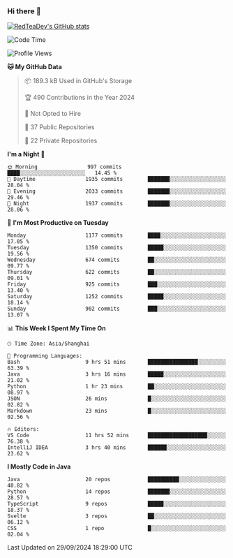 ### Hi there 👋

<!--
**RedTeaDev/RedTeaDev** is a ✨ _special_ ✨ repository because its `README.md` (this file) appears on your GitHub profile.

Here are some ideas to get you started:

- 🔭 I’m currently working on ...
- 🌱 I’m currently learning ...
- 👯 I’m looking to collaborate on ...
- 🤔 I’m looking for help with ...
- 💬 Ask me about ...
- 📫 How to reach me: ...
- 😄 Pronouns: ...
- ⚡ Fun fact: ...
-->

<!--
[![wakatime](https://wakatime.com/badge/user/6b101ed0-04c0-4490-9283-eb61f2efff96.svg)](https://wakatime.com/@6b101ed0-04c0-4490-9283-eb61f2efff96)
!-->

[![RedTeaDev's GitHub stats](https://github-readme-stats.vercel.app/api?username=RedTeaDev\&include_all_commits=true)](https://github.com/anuraghazra/github-readme-stats)
<!--
[![willianrod's wakatime stats](https://github-readme-stats.vercel.app/api/wakatime?username=RedTeaDev)](https://github.com/anuraghazra/github-readme-stats)
!-->
<!--START_SECTION:waka-->
![Code Time](http://img.shields.io/badge/Code%20Time-2%2C581%20hrs%2029%20mins-blue)

![Profile Views](http://img.shields.io/badge/Profile%20Views-9-blue)

**🐱 My GitHub Data** 

> 📦 189.3 kB Used in GitHub's Storage 
 > 
> 🏆 490 Contributions in the Year 2024
 > 
> 🚫 Not Opted to Hire
 > 
> 📜 37 Public Repositories 
 > 
> 🔑 22 Private Repositories 
 > 
**I'm a Night 🦉** 

```text
🌞 Morning                997 commits         ████░░░░░░░░░░░░░░░░░░░░░   14.45 % 
🌆 Daytime                1935 commits        ███████░░░░░░░░░░░░░░░░░░   28.04 % 
🌃 Evening                2033 commits        ███████░░░░░░░░░░░░░░░░░░   29.46 % 
🌙 Night                  1937 commits        ███████░░░░░░░░░░░░░░░░░░   28.06 % 
```
📅 **I'm Most Productive on Tuesday** 

```text
Monday                   1177 commits        ████░░░░░░░░░░░░░░░░░░░░░   17.05 % 
Tuesday                  1350 commits        █████░░░░░░░░░░░░░░░░░░░░   19.56 % 
Wednesday                674 commits         ██░░░░░░░░░░░░░░░░░░░░░░░   09.77 % 
Thursday                 622 commits         ██░░░░░░░░░░░░░░░░░░░░░░░   09.01 % 
Friday                   925 commits         ███░░░░░░░░░░░░░░░░░░░░░░   13.40 % 
Saturday                 1252 commits        █████░░░░░░░░░░░░░░░░░░░░   18.14 % 
Sunday                   902 commits         ███░░░░░░░░░░░░░░░░░░░░░░   13.07 % 
```


📊 **This Week I Spent My Time On** 

```text
🕑︎ Time Zone: Asia/Shanghai

💬 Programming Languages: 
Bash                     9 hrs 51 mins       ████████████████░░░░░░░░░   63.39 % 
Java                     3 hrs 16 mins       █████░░░░░░░░░░░░░░░░░░░░   21.02 % 
Python                   1 hr 23 mins        ██░░░░░░░░░░░░░░░░░░░░░░░   08.97 % 
JSON                     26 mins             █░░░░░░░░░░░░░░░░░░░░░░░░   02.82 % 
Markdown                 23 mins             █░░░░░░░░░░░░░░░░░░░░░░░░   02.56 % 

🔥 Editors: 
VS Code                  11 hrs 52 mins      ███████████████████░░░░░░   76.38 % 
IntelliJ IDEA            3 hrs 40 mins       ██████░░░░░░░░░░░░░░░░░░░   23.62 % 
```

**I Mostly Code in Java** 

```text
Java                     20 repos            ██████████░░░░░░░░░░░░░░░   40.82 % 
Python                   14 repos            ███████░░░░░░░░░░░░░░░░░░   28.57 % 
TypeScript               9 repos             █████░░░░░░░░░░░░░░░░░░░░   18.37 % 
Svelte                   3 repos             ██░░░░░░░░░░░░░░░░░░░░░░░   06.12 % 
CSS                      1 repo              █░░░░░░░░░░░░░░░░░░░░░░░░   02.04 % 
```




 Last Updated on 29/09/2024 18:29:00 UTC
<!--END_SECTION:waka-->


